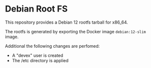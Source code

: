 # Debian Root FS

This repository provides a Debian 12 rootfs tarball for x86_64.

The rootfs is generated by exporting the Docker image `debian:12-slim` image.

Additional the following changes are perfomed:

- A "devex" user is created
- The /etc directory is applied